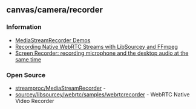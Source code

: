 ## canvas/camera/recorder

### Information
- [MediaStreamRecorder Demos](https://www.webrtc-experiment.com/msr/)
- [Recording Native WebRTC Streams with LibSourcey and FFmpeg](https://sourcey.com/articles/recording-native-webrtc-streams-with-libsourcey-and-ffmpeg)
- [Screen Recorder: recording microphone and the desktop audio at the same time](https://paul.kinlan.me/screen-recorderrecording-microphone-and-the-desktop-audio-at-the-same-time/)


### Open Source
- [streamproc/MediaStreamRecorder](https://github.com/streamproc/MediaStreamRecorder) - 
- [sourcey/libsourcey/webrtc/samples/webrtcrecorder](https://github.com/sourcey/libsourcey/tree/master/src/webrtc/samples/webrtcrecorder) - WebRTC Native Video Recorder

